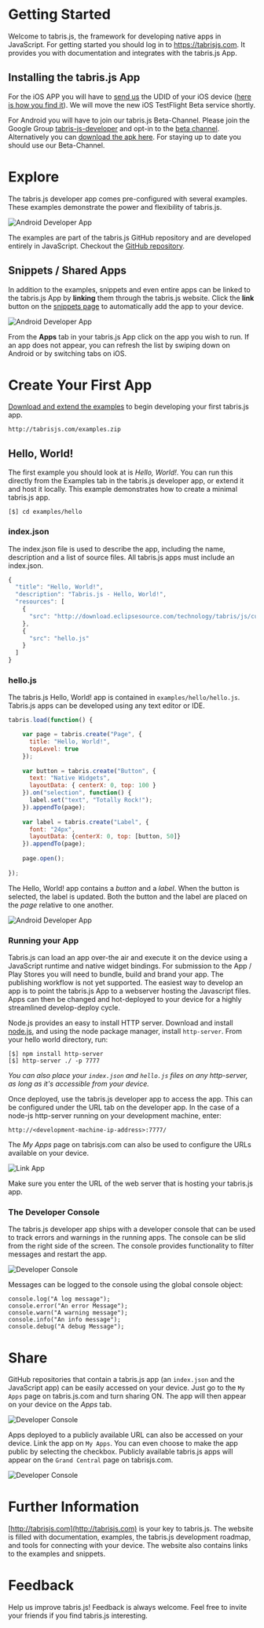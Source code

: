 Getting Started
===============
Welcome to tabris.js, the framework for developing native apps in JavaScript. For getting started you should log in to https://tabrisjs.com. It provides you with documentation and integrates with the tabris.js App. 

Installing the tabris.js App
----------------------------
For the iOS APP you will have to [send us](mailto:care@eclipsesource.com?subject=UDID) the UDID of your iOS device ([here is how you find it](http://whatsmyudid.com/)). We will move the new iOS TestFlight Beta service shortly.

For Android you will have to join our tabris.js Beta-Channel. Please join the Google Group [tabris-js-developer](https://groups.google.com/forum/#!forum/tabris-js-developer) and opt-in to the [beta channel](https://play.google.com/apps/testing/com.eclipsesource.tabris.js). Alternatively you can [download the apk here](http://download.eclipsesource.com/tabris.js/m4a/tabris.js-app-m4a.apk). For staying up to date you should use our Beta-Channel.

Explore
=======
The tabris.js developer app comes pre-configured with several examples. These examples demonstrate the power and flexibility of tabris.js. 

![Android Developer App](img/examples.png)

The examples are part of the tabris.js GitHub repository and are developed entirely in JavaScript. Checkout the [GitHub repository](https://github.com/eclipsesource/tabris-js/tree/master/examples).


Snippets / Shared Apps
----------------------
In addition to the examples, snippets and even entire apps can be linked to the tabris.js App by **linking** them through the tabris.js website. Click the **link** button on the [snippets page](https://tabrisjs.com/examples/) to automatically add the app to your device.

![Android Developer App](img/button-unlinked.png)

From the **Apps** tab in your tabris.js App click on the app you wish to run. If an app does not appear, you can refresh the list by swiping down on Android or by switching tabs on iOS.


Create Your First App
=====================
[Download and extend the examples](http://download.eclipsesource.com/tabris.js/m4a/examples.zip) to begin developing your first tabris.js app.

    http://tabrisjs.com/examples.zip

Hello, World!
-------------
The first example you should look at is *Hello, World!*. You can run this directly from the Examples tab in the tabris.js developer app, or extend it and host it locally. This example demonstrates how to create a minimal tabris.js app.

    [$] cd examples/hello

### index.json
The index.json file is used to describe the app, including the name, description and a list of source files. All tabris.js apps must include an index.json.
```js
{
  "title": "Hello, World!",
  "description": "Tabris.js - Hello, World!",
  "resources": [
    {
      "src": "http://download.eclipsesource.com/technology/tabris/js/current/tabris.min.js"
    },
    {
      "src": "hello.js"
    }
  ]
}
```

### hello.js
The tabris.js Hello, World! app is contained in `examples/hello/hello.js`. Tabris.js apps can be developed using any text editor or IDE. 

```js
tabris.load(function() {

    var page = tabris.create("Page", {
      title: "Hello, World!",
      topLevel: true
    });
    
    var button = tabris.create("Button", {
      text: "Native Widgets",
      layoutData: { centerX: 0, top: 100 }
    }).on("selection", function() {
      label.set("text", "Totally Rock!");
    }).appendTo(page);
    
    var label = tabris.create("Label", {
      font: "24px",
      layoutData: {centerX: 0, top: [button, 50]}
    }).appendTo(page);
    
    page.open();
    
});
```

The Hello, World! app contains a *button* and a *label*. When the button is selected, the label is updated. Both the button and the label are placed on the *page* relative to one another.

![Android Developer App](img/hello.png)

### Running your App
Tabris.js can load an app over-the air and execute it on the device using a JavaScript runtime and native widget bindings. For submission to the App / Play Stores you will need to bundle, build and brand your app. The publishing workflow is not yet supported. The easiest way to develop an app is to point the tabris.js App to a webserver hosting the Javascript files. Apps can then be changed and hot-deployed to your device for a highly streamlined develop-deploy cycle.

Node.js provides an easy to install HTTP server. Download and install [node.js](http://nodejs.org/), and using the node package manager, install `http-server`. From your hello world directory, run:

    [$] npm install http-server
    [$] http-server ./ -p 7777

*You can also place your `index.json` and `hello.js` files on any http-server, as long as it's accessible from your device.*

Once deployed, use the tabris.js developer app to access the app. This can be configured under the URL tab on the developer app. In the case of a node-js http-server running on your development machine, enter:

    http://<development-machine-ip-address>:7777/

The _My Apps_ page on tabrisjs.com can also be used to configure the URLs available on your device.

![Link App](img/link-app.png)

Make sure you enter the URL of the web server that is hosting your tabris.js app.

### The Developer Console
The tabris.js developer app ships with a developer console that can be used to track errors and warnings in the running apps. The console can be slid from the right side of the screen. The console provides functionality to filter messages and restart the app.

![Developer Console](img/console-android.png)

Messages can be logged to the console using the global console object:

    console.log("A log message");
    console.error("An error Message");
    console.warn("A warning message");
    console.info("An info message");
    console.debug("A debug Message");

Share 
=====
GitHub repositories that contain a tabris.js app (an `index.json` and the JavaScript app) can be easily accessed on your device. Just go to the `My Apps` page on tabris.js.com and turn sharing ON. The app will then appear on your device on the _Apps_ tab. 

![Developer Console](img/link-github.png)

Apps deployed to a publicly available URL can also be accessed on your device. Link the app on `My Apps`. You can even choose to make the app public by selecting the checkbox. Publicly available tabris.js apps will appear on the `Grand Central` page on tabrisjs.com.

![Developer Console](img/share-public.png)



Further Information
===================
[http://tabrisjs.com](http://tabrisjs.com) is your key to tabris.js. The website is filled with documentation, examples, the tabris.js development roadmap, and tools for connecting with your device. The website also contains links to the examples and snippets. 


Feedback
========
Help us improve tabris.js! Feedback is always welcome. Feel free to invite your friends if you find tabris.js interesting.


